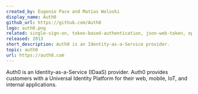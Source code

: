 ```yaml
---
created_by: Eugenio Pace and Matías Woloski
display_name: Auth0
github_url: https://github.com/Auth0
logo: auth0.png
related: single-sign-on, token-based-authentication, json-web-token, openid-connect, oauth, ws-federation, saml, identity, idaas, id-as-a-service, identity-providers, sdk, enterprise-integration 
released: 2013
short_description: Auth0 is an Identity-as-a-Service provider. 
topic: auth0
url: https://auth0.com
---
```

Auth0 is an Identity-as-a-Service (IDaaS) provider. Auth0 provides customers with a Universal Identity Platform for their web, mobile, IoT, and internal applications.

